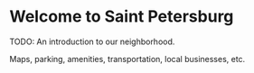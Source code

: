 # Welcome to Saint Petersburg

TODO: An introduction to our neighborhood.

Maps, parking, amenities, transportation, local businesses, etc.

